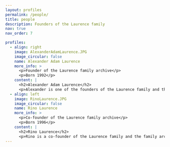 ```yaml
---
layout: profiles
permalink: /people/
title: people
description: Founders of the Laurence family
nav: true
nav_order: 7

profiles:
  - align: right
    image: AlexanderAdamLaurence.JPG
    image_circular: false
    name: Alexander Adam Laurence
    more_info: >
      <p>Founder of the Laurence family archive</p>
      <p>Born 1992</p>
    content: |
      <h2>Alexander Adam Laurence</h2>
      <p>Alexander is one of the founders of the Laurence family and the family archive. His vision and dedication to preserving family history have been instrumental in creating this digital legacy for future generations.</p>
  - align: left
    image: RinoLaurence.JPG
    image_circular: false
    name: Rino Laurence
    more_info: >
      <p>Co-founder of the Laurence family archive</p>
      <p>Born 1996</p>
    content: |
      <h2>Rino Laurence</h2>
      <p>Rino is a co-founder of the Laurence family and the family archive. Her commitment to family unity and heritage is a cornerstone of the Laurence legacy.</p>
---
```

